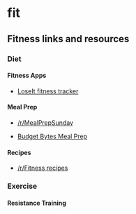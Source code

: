 # fit
## Fitness links and resources

### Diet

#### Fitness Apps

- [LoseIt fitness tracker](https://www.loseit.com/)

#### Meal Prep

- [/r/MealPrepSunday](https://old.reddit.com/r/MealPrepSunday/)

- [Budget Bytes Meal Prep](https://www.budgetbytes.com/category/extra-bytes/budget-friendly-meal-prep/)

  

#### Recipes

- [/r/Fitness recipes](https://old.reddit.com/r/fitness/search?q=flair%3Arecipe&sort=new&restrict_sr=on)

### Exercise

#### Resistance Training







